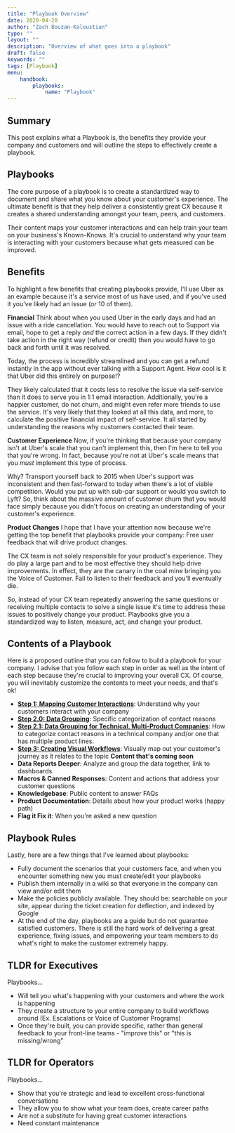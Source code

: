 ```yaml
---
title: "Playbook Overview"
date: 2020-04-20
author: "Zach Bouzan-Kaloustian"
type: ""
layout: ""
description: "Overview of what goes into a playbook"
draft: false
keywords: ""
tags: [Playbook]
menu:
    handbook:
        playbooks:
            name: "Playbook"
---
```


## Summary  
This post explains what a Playbook is, the benefits they provide your company and customers and will outline the steps to effectively create a playbook. 

## Playbooks

The core purpose of a playbook is to create a standardized way to document and share what you know about your customer's experience. The ultimate benefit is that they help deliver a consistently great CX because it creates a shared understanding amongst your team, peers, and customers. 

Their content maps your customer interactions and can help train your team on your business's Known-Knows.  It's crucial to understand why your team is interacting with your customers because what gets measured can be improved. 

## Benefits
To highlight a few benefits that creating playbooks provide, I'll use Uber as an example because it's a service most of us have used, and if you've used it you've likely had an issue (or 10 of them). 

**Financial** 
Think about when you used Uber in the early days and had an issue with a ride cancellation. You would have to reach out to Support via email, hope to get a reply _and_ the correct action in a few days. If they didn't take action in the right way (refund or credit) then you would have to go back and forth until it was resolved. 

Today, the process is incredibly streamlined and you can get a refund instantly in the app without ever talking with a Support Agent. How cool is it that Uber did this entirely on purpose!?

They likely calculated that it costs less to resolve the issue via self-service than it does to serve you in 1:1 email interaction. Additionally, you're a happier customer, do not churn, and might even refer more friends to use the service. It's very likely that they looked at all this data, and more, to calculate the positive financial impact of self-service. It all started by understanding the reasons why customers contacted their team. 

**Customer Experience** 
Now, if you're thinking that because your company isn't at Uber's scale that you can't implement this, then I'm here to tell you that you're wrong. In fact, because you're not at Uber's scale means that you _must_ implement this type of process. 

Why? Transport yourself back to 2015 when Uber's support was inconsistent and then fast-forward to today when there's a lot of viable competition. Would you put up with sub-par support or would you switch to Lyft? So, think about the massive amount of customer churn that you would face simply because you didn't focus on creating an understanding of your customer's experience.   

**Product Changes**
I hope that I have your attention now because we're getting the top benefit that playbooks provide your company: Free user feedback that will drive product changes. 

The CX team is not solely responsible for your product's experience. They do play a large part and to be most effective they should help drive improvements. In effect, they are the canary in the coal mine bringing you the Voice of Customer. Fail to listen to their feedback and you'll eventually die. 

So, instead of your CX team repeatedly answering the same questions or receiving multiple contacts to solve a single issue it's time to address these issues to positively change your product. Playbooks give you a standardized way to listen, measure, act, and change your product. 
  
## Contents of a Playbook
Here is a proposed outline that you can follow to build a playbook for your company. I advise that you follow each step in order as well as the intent of each step because they're crucial to improving your overall CX. Of course, you will inevitably customize the contents to meet your needs, and that's ok!

- **[Step 1: Mapping Customer Interactions](/handbook/playbooks/mappingcustomerinteractions)**: Understand why your customers interact with your company
- **[Step 2.0: Data Grouping](/handbook/playbooks/datacategorization)**: Specific categorization of contact reasons 
- **[Step 2.1: Data Grouping for Technical, Multi-Product Companies](/handbook/playbooks/technicalteamdatagrouping)**: How to categorize contact reasons in a technical company and/or one that has multiple product lines. 
- **[Step 3: Creating Visual Workflows](/handbook/playbooks/visualworkflows)**: Visually map out your customer's journey as it relates to the topic
**Content that's coming soon**
- **Data Reports Deeper**: Analyze and group the data together, link to dashboards. 
- **Macros & Canned Responses**: Content and actions that address your customer questions
- **Knowledgebase**: Public content to answer FAQs
- **Product Documentation**: Details about how your product  works (happy path)
- **Flag it Fix it**: When you're asked a new question

## Playbook Rules
Lastly, here are a few things that I've learned about playbooks:

- Fully document the scenarios that your customers face, and when you encounter something new you must create/edit your playbooks
- Publish them internally in a wiki so that everyone in the company can view and/or edit them 
- Make the policies publicly available. They should be: searchable on your site, appear during the ticket creation for deflection, and indexed by Google  
- At the end of the day, playbooks are a guide but do not guarantee satisfied customers. There is still the hard work of delivering a great experience, fixing issues, and empowering your team members to do what's right to make the customer extremely happy. 

## TLDR for Executives  
Playbooks...  
- Will tell you what's happening with your customers and where the work is happening  
- They create a structure to your entire company to build workflows around (Ex. Escalations or Voice of Customer Programs)  
- Once they're built, you can provide specific, rather than general feedback to your front-line teams - "improve this" or "this is missing/wrong"  
  
## TLDR for Operators  
Playbooks...  
- Show that you're strategic and lead to excellent cross-functional conversations  
- They allow you to show what your team does, create career paths  
- Are not a substitute for having great customer interactions  
- Need constant maintenance